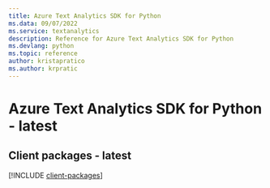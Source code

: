 ```yaml
---
title: Azure Text Analytics SDK for Python
ms.data: 09/07/2022
ms.service: textanalytics
description: Reference for Azure Text Analytics SDK for Python
ms.devlang: python
ms.topic: reference
author: kristapratico
ms.author: krpratic
---
```

# Azure Text Analytics SDK for Python - latest

## Client packages - latest
[!INCLUDE [client-packages](text-analytics-client-index.md)]